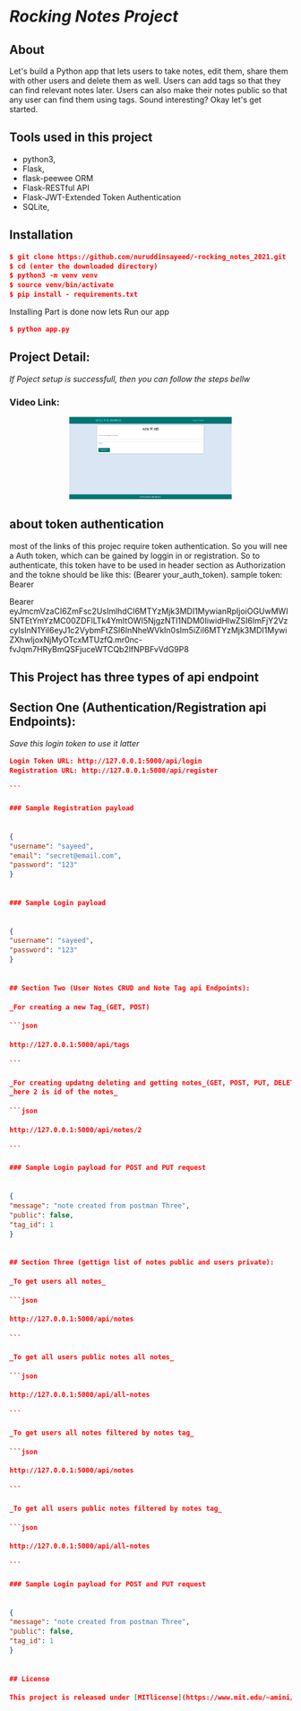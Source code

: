 # _Rocking Notes Project_

## About

Let's build a Python app that lets users to take notes, edit
them, share them with other users and delete them as well. Users can add tags so that they can find relevant
notes later. Users can also make their notes public so that any user can find them using tags. Sound
interesting? Okay let's get started.

## Tools used in this project

- python3,
- Flask,
- flask-peewee ORM
- Flask-RESTful API
- Flask-JWT-Extended Token Authentication
- SQLite,

## Installation

```json
$ git clone https://github.com/nuruddinsayeed/-rocking_notes_2021.git
$ cd (enter the downloaded directory)
$ python3 -m venv venv
$ source venv/bin/activate
$ pip install - requirements.txt
```

Installing Part is done now lets Run our app

```json
$ python app.py
```

## Project Detail:

_If Poject setup is successfull, then you can follow the steps bellw_

### Video Link:

<p align="center">
  <a href="https://youtu.be/TbacbAHp7H8"><img src="https://github.com/nuruddinsayeed/ami-code-parina-project/blob/main/zzzz.png" width="290"></a>
</p>

## about token authentication

most of the links of this projec require token authentication.
So you will nee a Auth token, which can be gained by loggin in
or registration. So to authenticate, this token have to be used in
header section as Authorization and the tokne should be like this:
(Bearer your_auth_token). sample token: Bearer

Bearer eyJmcmVzaCI6ZmFsc2UsImlhdCI6MTYzMjk3MDI1MywianRpIjoiOGUwMWI5NTEtYmYzMC00ZDFlLTk4YmItOWI5NjgzNTI1NDM0IiwidHlwZSI6ImFjY2VzcyIsInN1YiI6eyJ1c2VybmFtZSI6InNheWVkIn0sIm5iZiI6MTYzMjk3MDI1MywiZXhwIjoxNjMyOTcxMTUzfQ.mr0nc-fvJqm7HRyBmQSFjuceWTCQb2lfNPBFvVdG9P8

## This Project has three types of api endpoint

## Section One (Authentication/Registration api Endpoints):

_Save this login token to use it latter_

````json
Login Token URL: http://127.0.0.1:5000/api/login
Registration URL: http://127.0.0.1:5000/api/register

```

### Sample Registration payload


{
"username": "sayeed",
"email": "secret@email.com",
"password": "123"
}


### Sample Login payload


{
"username": "sayeed",
"password": "123"
}


## Section Two (User Notes CRUD and Note Tag api Endpoints):

_For creating a new Tag_(GET, POST)

```json

http://127.0.0.1:5000/api/tags

```

_For creating updatng deleting and getting notes_(GET, POST, PUT, DELETE)
_here 2 is id of the notes_

```json

http://127.0.0.1:5000/api/notes/2

```

### Sample Login payload for POST and PUT request


{
"message": "note created from postman Three",
"public": false,
"tag_id": 1
}


## Section Three (gettign list of notes public and users private):

_To get users all notes_

```json

http://127.0.0.1:5000/api/notes

```

_To get all users public notes all notes_

```json

http://127.0.0.1:5000/api/all-notes

```

_To get users all notes filtered by notes tag_

```json

http://127.0.0.1:5000/api/notes

```

_To get all users public notes filtered by notes tag_

```json

http://127.0.0.1:5000/api/all-notes

```

### Sample Login payload for POST and PUT request


{
"message": "note created from postman Three",
"public": false,
"tag_id": 1
}


## License

This project is released under [MITlicense](https://www.mit.edu/~amini/LICENSE.md)

````
